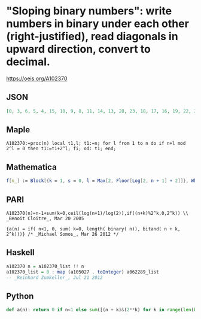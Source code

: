# "Sloping binary numbers": write numbers in binary under each other \(right\-justified\), read diagonals in upward direction, convert to decimal\.
https://oeis.org/A102370
## JSON
```JSON
[0, 3, 6, 5, 4, 15, 10, 9, 8, 11, 14, 13, 28, 23, 18, 17, 16, 19, 22, 21, 20, 31, 26, 25, 24, 27, 30, 61, 44, 39, 34, 33, 32, 35, 38, 37, 36, 47, 42, 41, 40, 43, 46, 45, 60, 55, 50, 49, 48, 51, 54, 53, 52, 63, 58, 57, 56, 59, 126, 93, 76, 71, 66, 65, 64, 67, 70, 69]
```
## Maple
```Maple
A102370:=proc(n) local t1,l; t1:=n; for l from 1 to n do if n+l mod 2^l = 0 then t1:=t1+2^l; fi; od: t1; end;
```
## Mathematica
```Mathematica
f[n_] := Block[{k = 1, s = 0, l = Max[2, Floor[Log[2, n + 1] + 2]]}, While[k < l, If[ Mod[n + k, 2^k] == 0, s = s + 2^k]; k++ ]; s]; Table[ f[n] + n, {n, 0, 71}] (* _Robert G. Wilson v_, Mar 21 2005 *)
```
## PARI
```PARI
A102370(n)=n-1+sum(k=0,ceil(log(n+1)/log(2)),if((n+k)%2^k,0,2^k)) \\ _Benoit Cloitre_, Mar 20 2005
```
```PARI
{a(n) = if( n<1, 0, sum( k=0, length( binary( n)), bitand( n + k, 2^k)))} /* _Michael Somos_, Mar 26 2012 */
```
## Haskell
```Haskell
a102370 n = a102370_list !! n
a102370_list = 0 : map (a105027 . toInteger) a062289_list
-- _Reinhard Zumkeller_, Jul 21 2012
```
## Python
```Python
def a(n): return 0 if n<1 else sum([(n + k)&(2**k) for k in range(len(bin(n)[2:]) + 1)]) # _Indranil Ghosh_, May 03 2017
```
